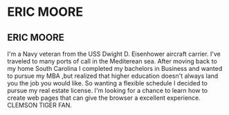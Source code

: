 

 
    
    
 
  <h1>ERIC MOORE</h1>
  <h2>ERIC MOORE</h2>
  

  <body>
  	I'm a Navy veteran from the USS Dwight D. Eisenhower aircraft carrier. I've traveled to many ports of call in the Mediterean sea. After moving back to my home South Carolina I completed my bachelors in Business and wanted to pursue my MBA ,but realized that higher education doesn't always land you the job you would like. So wanting a flexible schedule I decided to pursue my real estate license. I'm looking for a chance to learn how to create web pages that can give the browser a excellent experience. CLEMSON TIGER FAN.
  
      

   
      


      
     

  
      


    
  </body>
